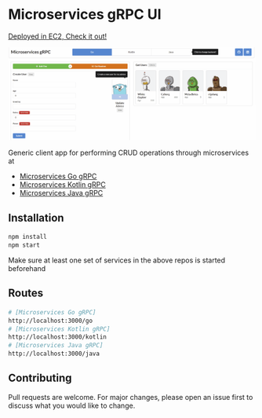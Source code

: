 # Microservices gRPC UI

[Deployed in EC2, Check it out!](http://ec2-18-192-156-217.eu-central-1.compute.amazonaws.com/)

![](./ui.gif)


Generic client app for performing CRUD operations through microservices at

- [Microservices Go gRPC](https://github.com/uid4oe/microservices-go-grpc/)
- [Microservices Kotlin gRPC](https://github.com/uid4oe/microservices-kotlin-grpc/)
- [Microservices Java gRPC](https://github.com/uid4oe/microservices-java-grpc/)

## Installation
```bash
npm install
npm start
```
Make sure at least one set of services in the above repos is started beforehand

## Routes
```bash
# [Microservices Go gRPC]
http://localhost:3000/go
# [Microservices Kotlin gRPC]
http://localhost:3000/kotlin
# [Microservices Java gRPC]
http://localhost:3000/java
```


## Contributing
Pull requests are welcome. For major changes, please open an issue first to discuss what you would like to change.





